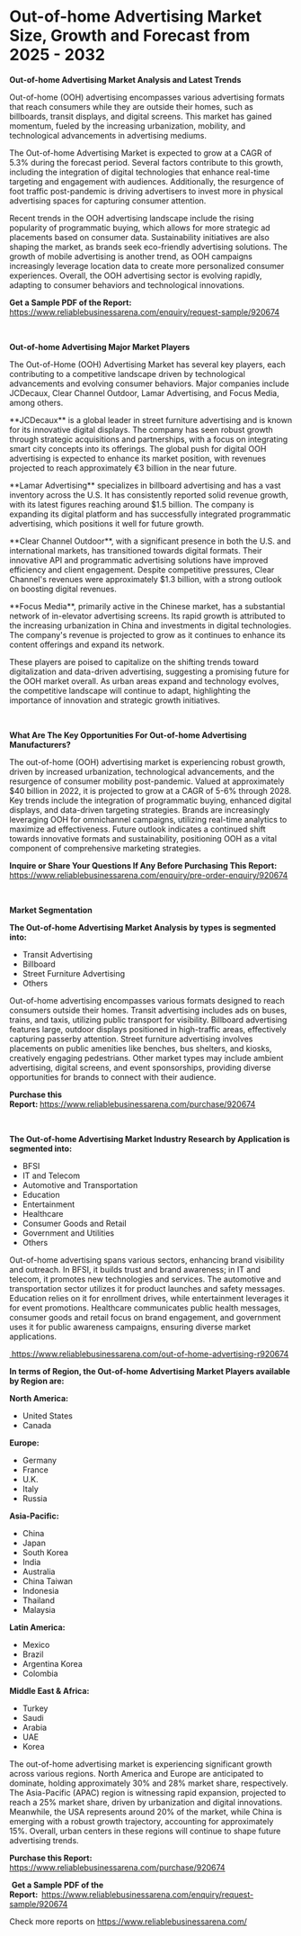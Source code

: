 <p><h1>Out-of-home Advertising Market Size, Growth and Forecast from 2025 - 2032</h1></p><p><strong>Out-of-home Advertising Market Analysis and Latest Trends</strong></p>
<p><p>Out-of-home (OOH) advertising encompasses various advertising formats that reach consumers while they are outside their homes, such as billboards, transit displays, and digital screens. This market has gained momentum, fueled by the increasing urbanization, mobility, and technological advancements in advertising mediums. </p><p>The Out-of-home Advertising Market is expected to grow at a CAGR of 5.3% during the forecast period. Several factors contribute to this growth, including the integration of digital technologies that enhance real-time targeting and engagement with audiences. Additionally, the resurgence of foot traffic post-pandemic is driving advertisers to invest more in physical advertising spaces for capturing consumer attention.</p><p>Recent trends in the OOH advertising landscape include the rising popularity of programmatic buying, which allows for more strategic ad placements based on consumer data. Sustainability initiatives are also shaping the market, as brands seek eco-friendly advertising solutions. The growth of mobile advertising is another trend, as OOH campaigns increasingly leverage location data to create more personalized consumer experiences. Overall, the OOH advertising sector is evolving rapidly, adapting to consumer behaviors and technological innovations.</p></p>
<p><strong>Get a Sample PDF of the Report:&nbsp;</strong> <a href="https://www.reliablebusinessarena.com/enquiry/request-sample/920674?utm_campaign=2805&utm_medium=2&utm_source=Github&utm_content=ia&utm_term=11032025&utm_id=out-of-home-advertising">https://www.reliablebusinessarena.com/enquiry/request-sample/920674</a></p>
<p>&nbsp;</p>
<p><strong>Out-of-home Advertising Major Market Players</strong></p>
<p><p>The Out-of-Home (OOH) Advertising Market has several key players, each contributing to a competitive landscape driven by technological advancements and evolving consumer behaviors. Major companies include JCDecaux, Clear Channel Outdoor, Lamar Advertising, and Focus Media, among others.</p><p>**JCDecaux** is a global leader in street furniture advertising and is known for its innovative digital displays. The company has seen robust growth through strategic acquisitions and partnerships, with a focus on integrating smart city concepts into its offerings. The global push for digital OOH advertising is expected to enhance its market position, with revenues projected to reach approximately €3 billion in the near future.</p><p>**Lamar Advertising** specializes in billboard advertising and has a vast inventory across the U.S. It has consistently reported solid revenue growth, with its latest figures reaching around $1.5 billion. The company is expanding its digital platform and has successfully integrated programmatic advertising, which positions it well for future growth.</p><p>**Clear Channel Outdoor**, with a significant presence in both the U.S. and international markets, has transitioned towards digital formats. Their innovative API and programmatic advertising solutions have improved efficiency and client engagement. Despite competitive pressures, Clear Channel's revenues were approximately $1.3 billion, with a strong outlook on boosting digital revenues.</p><p>**Focus Media**, primarily active in the Chinese market, has a substantial network of in-elevator advertising screens. Its rapid growth is attributed to the increasing urbanization in China and investments in digital technologies. The company's revenue is projected to grow as it continues to enhance its content offerings and expand its network.</p><p>These players are poised to capitalize on the shifting trends toward digitalization and data-driven advertising, suggesting a promising future for the OOH market overall. As urban areas expand and technology evolves, the competitive landscape will continue to adapt, highlighting the importance of innovation and strategic growth initiatives.</p></p>
<p>&nbsp;</p>
<p><strong>What Are The Key Opportunities For Out-of-home Advertising Manufacturers?</strong></p>
<p><p>The out-of-home (OOH) advertising market is experiencing robust growth, driven by increased urbanization, technological advancements, and the resurgence of consumer mobility post-pandemic. Valued at approximately $40 billion in 2022, it is projected to grow at a CAGR of 5-6% through 2028. Key trends include the integration of programmatic buying, enhanced digital displays, and data-driven targeting strategies. Brands are increasingly leveraging OOH for omnichannel campaigns, utilizing real-time analytics to maximize ad effectiveness. Future outlook indicates a continued shift towards innovative formats and sustainability, positioning OOH as a vital component of comprehensive marketing strategies.</p></p>
<p><strong>Inquire or Share Your Questions If Any Before Purchasing This Report:</strong> <a href="https://www.reliablebusinessarena.com/enquiry/pre-order-enquiry/920674?utm_campaign=2805&utm_medium=2&utm_source=Github&utm_content=ia&utm_term=11032025&utm_id=out-of-home-advertising">https://www.reliablebusinessarena.com/enquiry/pre-order-enquiry/920674</a></p>
<p>&nbsp;</p>
<p><strong>Market Segmentation</strong></p>
<p><strong>The Out-of-home Advertising Market Analysis by types is segmented into:</strong></p>
<p><ul><li>Transit Advertising</li><li>Billboard</li><li>Street Furniture Advertising</li><li>Others</li></ul></p>
<p><p>Out-of-home advertising encompasses various formats designed to reach consumers outside their homes. Transit advertising includes ads on buses, trains, and taxis, utilizing public transport for visibility. Billboard advertising features large, outdoor displays positioned in high-traffic areas, effectively capturing passerby attention. Street furniture advertising involves placements on public amenities like benches, bus shelters, and kiosks, creatively engaging pedestrians. Other market types may include ambient advertising, digital screens, and event sponsorships, providing diverse opportunities for brands to connect with their audience.</p></p>
<p><strong>Purchase this Report:&nbsp;</strong><a href="https://www.reliablebusinessarena.com/purchase/920674?utm_campaign=2805&utm_medium=2&utm_source=Github&utm_content=ia&utm_term=11032025&utm_id=out-of-home-advertising">https://www.reliablebusinessarena.com/purchase/920674</a></p>
<p>&nbsp;</p>
<p><strong>The Out-of-home Advertising Market Industry Research by Application is segmented into:</strong></p>
<p><ul><li>BFSI</li><li>IT and Telecom</li><li>Automotive and Transportation</li><li>Education</li><li>Entertainment</li><li>Healthcare</li><li>Consumer Goods and Retail</li><li>Government and Utilities</li><li>Others</li></ul></p>
<p><p>Out-of-home advertising spans various sectors, enhancing brand visibility and outreach. In BFSI, it builds trust and brand awareness; in IT and telecom, it promotes new technologies and services. The automotive and transportation sector utilizes it for product launches and safety messages. Education relies on it for enrollment drives, while entertainment leverages it for event promotions. Healthcare communicates public health messages, consumer goods and retail focus on brand engagement, and government uses it for public awareness campaigns, ensuring diverse market applications.</p></p>
<p><a href="https://www.reliablebusinessarena.com/out-of-home-advertising-r920674?utm_campaign=2805&utm_medium=2&utm_source=Github&utm_content=ia&utm_term=11032025&utm_id=out-of-home-advertising">&nbsp;https://www.reliablebusinessarena.com/out-of-home-advertising-r920674</a></p>
<p><strong>In terms of Region, the Out-of-home Advertising Market Players available by Region are:</strong></p>
<p>
    <p> <strong> North America: </strong>
        <ul>
            <li>United States</li>
            <li>Canada</li>
        </ul>
        </p> 
    <p> <strong> Europe: </strong>
        <ul>
            <li>Germany</li>
            <li>France</li>
            <li>U.K.</li>
            <li>Italy</li>
            <li>Russia</li>
        </ul>
        </p> 
    <p> <strong> Asia-Pacific: </strong>
        <ul>
            <li>China</li>
            <li>Japan</li>
            <li>South Korea</li>
            <li>India</li>
            <li>Australia</li>
            <li>China Taiwan</li>
            <li>Indonesia</li>
            <li>Thailand</li>
            <li>Malaysia</li>
        </ul>
        </p> 
    <p> <strong> Latin America: </strong>
        <ul>
            <li>Mexico</li>
            <li>Brazil</li>
            <li>Argentina Korea</li>
            <li>Colombia</li>
        </ul>
        </p> 
    <p> <strong> Middle East & Africa: </strong>
        <ul>
            <li>Turkey</li>
            <li>Saudi</li>
            <li>Arabia</li>
            <li>UAE</li>
            <li>Korea</li>
        </ul>
    </p>
    </p>
<p><p>The out-of-home advertising market is experiencing significant growth across various regions. North America and Europe are anticipated to dominate, holding approximately 30% and 28% market share, respectively. The Asia-Pacific (APAC) region is witnessing rapid expansion, projected to reach a 25% market share, driven by urbanization and digital innovations. Meanwhile, the USA represents around 20% of the market, while China is emerging with a robust growth trajectory, accounting for approximately 15%. Overall, urban centers in these regions will continue to shape future advertising trends.</p></p>
<p><strong>Purchase this Report: </strong><a href="https://www.reliablebusinessarena.com/purchase/920674?utm_campaign=2805&utm_medium=2&utm_source=Github&utm_content=ia&utm_term=11032025&utm_id=out-of-home-advertising">https://www.reliablebusinessarena.com/purchase/920674</a></p>
<p>&nbsp;<strong>Get a Sample PDF of the Report:&nbsp;&nbsp;</strong><a href="https://www.reliablebusinessarena.com/enquiry/request-sample/920674?utm_campaign=2805&utm_medium=2&utm_source=Github&utm_content=ia&utm_term=11032025&utm_id=out-of-home-advertising">https://www.reliablebusinessarena.com/enquiry/request-sample/920674</a></p>
<p><strong></strong></p>
<p>Check more reports on <a href="https://www.reliablebusinessarena.com/?utm_campaign=2805&utm_medium=2&utm_source=Github&utm_content=ia&utm_term=11032025&utm_id=out-of-home-advertising">https://www.reliablebusinessarena.com/</a></p>